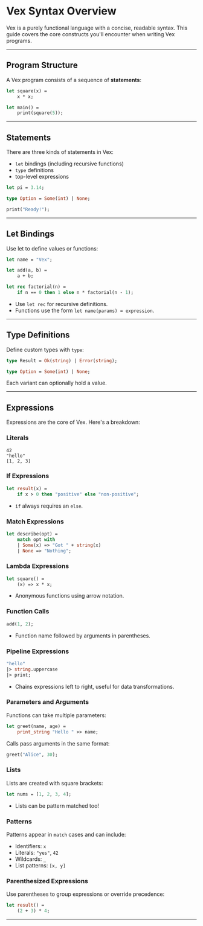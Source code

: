 # Vex Syntax Overview
Vex is a purely functional language with a concise, readable syntax. This guide covers the core constructs you'll encounter when writing Vex programs.

---

## Program Structure
A Vex program consists of a sequence of **statements**:

```ocaml
let square(x) = 
    x * x;

let main() =
    print(square(5));
```

---

## Statements
There are three kinds of statements in Vex:
- `let` bindings (including recursive functions)
- `type` definitions
- top-level expressions

```ocaml
let pi = 3.14;

type Option = Some(int) | None;

print("Ready!");
```

---

## Let Bindings
Use let to define values or functions:
```ocaml
let name = "Vex";

let add(a, b) = 
    a + b;

let rec factorial(n) =
    if n == 0 then 1 else n * factorial(n - 1);
```
- Use `let rec` for recursive definitions.
- Functions use the form `let name(params) = expression`.

---

## Type Definitions
Define custom types with `type`:
```ocaml
type Result = Ok(string) | Error(string);

type Option = Some(int) | None;
```
Each variant can optionally hold a value.

---

## Expressions
Expressions are the core of Vex. Here's a breakdown:

### Literals
```
42
"hello"
[1, 2, 3]
```

### If Expressions
```ocaml
let result(x) =
    if x > 0 then "positive" else "non-positive";
```
- `if` always requires an `else`.

### Match Expressions
```ocaml
let describe(opt) = 
    match opt with
    | Some(x) => "Got " + string(x)
    | None => "Nothing";
```

### Lambda Expressions
```ocaml
let square() = 
    (x) => x * x;
```
- Anonymous functions using arrow notation.

### Function Calls
```ocaml
add(1, 2);
```
- Function name followed by arguments in parentheses.

### Pipeline Expressions
```ocaml
"hello"
|> string.uppercase
|> print;
```
- Chains expressions left to right, useful for data transformations.

### Parameters and Arguments
Functions can take multiple parameters:
```ocaml
let greet(name, age) = 
    print_string "Hello " >> name;
```
Calls pass arguments in the same format:
```ocaml
greet("Alice", 30);
```

### Lists
Lists are created with square brackets:
```ocaml
let nums = [1, 2, 3, 4];
```
- Lists can be pattern matched too!

### Patterns
Patterns appear in `match` cases and can include:
- Identifiers: `x`
- Literals: `"yes"`, `42`
- Wildcards: `_`
- List patterns: `[x, y]`

### Parenthesized Expressions
Use parentheses to group expressions or override precedence:
```ocaml
let result() = 
    (2 + 3) * 4;
```
---